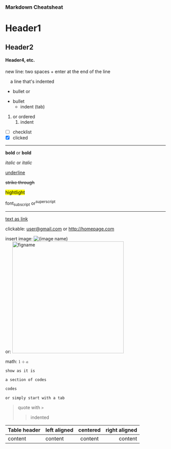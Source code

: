 ### Markdown Cheatsheat

# Header1
## Header2
#### Header4, etc.

new line: two spaces + enter at the end of the line  

&nbsp;&nbsp;&nbsp;&nbsp;a line that's indented

* bullet or
- bullet
    + indent (tab)

1. or ordered
    1. indent

* [ ] checklist
* [x] clicked

---

**bold** or __bold__

*italic* or _italic_

<u>underline</u>

~~strike through~~

<mark>hightlight</mark>

font<sub>subscript</sub> or<sup>superscript</sup>

***

[text as link](link)

clickable: <user@gmail.com> or <http://homepage.com>

insert image: ![(image name)](link)  
or: <img src="image_name" alt="figname" width="350px"/>

math: <math> <mn>1</mn> <mo>+</mo> <mi>a</mi> </math>

`show as it is`

```
a section of codes
```

~~~python
codes
~~~

    or simply start with a tab

>quote with `>`
>>indented

Table header | left aligned | centered | right aligned
--- | :--- |:---:| ---:
content | content | content | content
